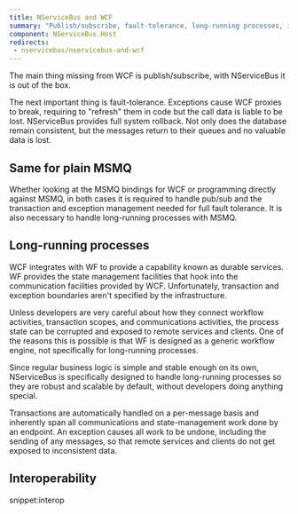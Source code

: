 ```yaml
---
title: NServiceBus and WCF
summary: "Publish/subscribe, fault-tolerance, long-running processes, interoperability"
component: NServiceBus.Host
redirects:
 - nservicebus/nservicebus-and-wcf
---
```


The main thing missing from WCF is publish/subscribe, with NServiceBus it is out of the box.

The next important thing is fault-tolerance. Exceptions cause WCF proxies to break, requiring to "refresh" them in code but the call data is liable to be lost. NServiceBus provides full system rollback. Not only does the database remain consistent, but the messages return to their queues and no valuable data is lost.


## Same for plain MSMQ

Whether looking at the MSMQ bindings for WCF or programming directly against MSMQ, in both cases it is required to handle pub/sub and the transaction and exception management needed for full fault tolerance. It is also necessary to handle long-running processes with MSMQ.


## Long-running processes

WCF integrates with WF to provide a capability known as durable services. WF provides the state management facilities that hook into the communication facilities provided by WCF. Unfortunately, transaction and exception boundaries aren't specified by the infrastructure.

Unless developers are very careful about how they connect workflow activities, transaction scopes, and communications activities, the process state can be corrupted and exposed to remote services and clients. One of the reasons this is possible is that WF is designed as a generic workflow engine, not specifically for long-running processes.

Since regular business logic is simple and stable enough on its own, NServiceBus is specifically designed to handle long-running processes so they are robust and scalable by default, without developers doing anything special.

Transactions are automatically handled on a per-message basis and inherently span all communications and state-management work done by an endpoint. An exception causes all work to be undone, including the sending of any messages, so that remote services and clients do not get exposed to inconsistent data.


## Interoperability

snippet:interop